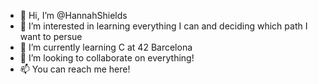 - 👋 Hi, I’m @HannahShields
- 👀 I’m interested in learning everything I can and deciding which path I want to persue
- 🌱 I’m currently learning C at 42 Barcelona
- 💞️ I’m looking to collaborate on everything!
- 📫 You can reach me here! 

<!---
HannahShields/HannahShields is a ✨ special ✨ repository because its `README.md` (this file) appears on your GitHub profile.
You can click the Preview link to take a look at your changes.
--->
